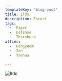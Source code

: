 ```yaml
---
templateKey: 'blog-post'
title: Ildo
description: Escort
tags:
  -  Paper
  -  Defense
  -  Thornbush
allies:
  -  Hongyeom
  -  Ian
  -  Taehwa

---
```

![Ildo](/img/Ildo.png)
